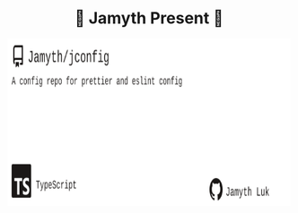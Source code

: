 <!-- built at 10/31/2025, 10:19:44 AM -->
<h1 align="center">
🎉 Jamyth Present 🎉
</h1>
<p align="center">
    <a href="https://github.com/Jamyth/jconfig">
        <img width="1000" height="300" src="./readme.svg" />
    </a>
</p>